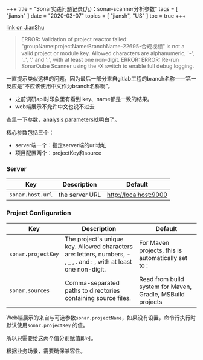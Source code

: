 +++
title = "Sonar实践问题记录(九)：sonar-scanner分析参数"
tags = [
    "jiansh"
]
date = "2020-03-07"
topics = [
    "jiansh",
    "US"
]
toc = true
+++



[link on JianShu](https://www.jianshu.com/p/ba30b4a927cf)

>ERROR: Validation of project reactor failed:
  "groupName:projectName:BranchName-22695-合规视频" is not a valid project or module key. Allowed characters are alphanumeric, '-', '_', '.' and ':', with at least one non-digit.
ERROR: 
ERROR: Re-run SonarQube Scanner using the -X switch to enable full debug logging.

一直提示类似这样的问题，因为最后一部分来自gitlab工程的branch名称——第一反应是“不应该使用中文作为branch名称啊”。

- 之前调研api时印象里有看到 key、name都是一致的结果。
- web端展示不允许中文也说不过去

查里一下参数，[analysis parameters](https://docs.sonarqube.org/7.6/analysis/analysis-parameters/)就明白了。

核心参数包括三个：
- server端一个：指定server端的url地址
- 项目配置两个：projectKey和source

### Server

| Key | Description | Default |
| --- | --- | --- |
| `sonar.host.url` | the server URL | [http://localhost:9000](http://localhost:9000/) |

###  Project Configuration
| Key | Description | Default |
| --- | --- | --- |
| `sonar.projectKey` | The project's unique key. Allowed characters are: letters, numbers, - , _ , . and : , with at least one non-digit.|For Maven projects, this is automatically set to <groupId>:<artifactId>|
| `sonar.sources` | Comma-separated paths to directories containing source files.|Read from build system for Maven, Gradle, MSBuild projects|

Web端展示的来自与可选参数`sonar.projectName`，如果没有设置，命令行执行时默认使用`sonar.projectKey` 的值。

所以只需要给这两个值分别赋值即可。

根据业务场景，需要确保兼容性。


